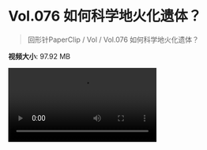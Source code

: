 # Vol.076 如何科学地火化遗体？

> 回形针PaperClip / Vol / Vol.076 如何科学地火化遗体？

**视频大小**: 97.92 MB

<div class="video"><video src="https://file.hsyhx.top/video/PaperClip/Vol/076.mp4" controls preload>🤔 您的浏览器不支持 video 标签</video></div>